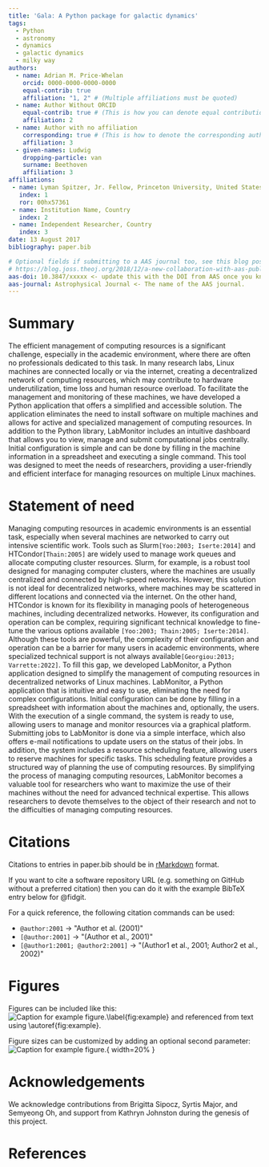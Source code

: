 ```yaml
---
title: 'Gala: A Python package for galactic dynamics'
tags:
  - Python
  - astronomy
  - dynamics
  - galactic dynamics
  - milky way
authors:
  - name: Adrian M. Price-Whelan
    orcid: 0000-0000-0000-0000
    equal-contrib: true
    affiliation: "1, 2" # (Multiple affiliations must be quoted)
  - name: Author Without ORCID
    equal-contrib: true # (This is how you can denote equal contributions between multiple authors)
    affiliation: 2
  - name: Author with no affiliation
    corresponding: true # (This is how to denote the corresponding author)
    affiliation: 3
  - given-names: Ludwig
    dropping-particle: van
    surname: Beethoven
    affiliation: 3
affiliations:
 - name: Lyman Spitzer, Jr. Fellow, Princeton University, United States
   index: 1
   ror: 00hx57361
 - name: Institution Name, Country
   index: 2
 - name: Independent Researcher, Country
   index: 3
date: 13 August 2017
bibliography: paper.bib

# Optional fields if submitting to a AAS journal too, see this blog post:
# https://blog.joss.theoj.org/2018/12/a-new-collaboration-with-aas-publishing
aas-doi: 10.3847/xxxxx <- update this with the DOI from AAS once you know it.
aas-journal: Astrophysical Journal <- The name of the AAS journal.
---
```


# Summary

The efficient management of computing resources is a significant challenge, especially in the academic environment, where there are often no professionals dedicated to this task. In many research labs, Linux machines are connected locally or via the internet, creating a decentralized network of computing resources, which may contribute to hardware underutilization, time loss and human resource overload. To facilitate the management and monitoring of these machines, we have developed a Python application that offers a simplified and accessible solution. The application eliminates the need to install software on multiple machines and allows for active and specialized management of computing resources. In addition to the Python library, LabMonitor includes an intuitive dashboard that allows you to view, manage and submit computational jobs centrally. Initial configuration is simple and can be done by filling in the machine information in a spreadsheet and executing a single command. This tool was designed to meet the needs of researchers, providing a user-friendly and efficient interface for managing resources on multiple Linux machines.



# Statement of need

Managing computing resources in academic environments is an essential task, especially when several machines are networked to carry out intensive scientific work. Tools such as Slurm`[Yoo:2003; Iserte:2014]` and HTCondor`[Thain:2005]` are widely used to manage work queues and allocate computing cluster resources. Slurm, for example, is a robust tool designed for managing computer clusters, where the machines are usually centralized and connected by high-speed networks. However, this solution is not ideal for decentralized networks, where machines may be scattered in different locations and connected via the internet. On the other hand, HTCondor is known for its flexibility in managing pools of heterogeneous machines, including decentralized networks. However, its configuration and operation can be complex, requiring significant technical knowledge to fine-tune the various options available `[Yoo:2003; Thain:2005; Iserte:2014]`.
Although these tools are powerful, the complexity of their configuration and operation can be a barrier for many users in academic environments, where specialized technical support is not always available`[Georgiou:2013; Varrette:2022]`. To fill this gap, we developed LabMonitor, a Python application designed to simplify the management of computing resources in decentralized networks of Linux machines.
LabMonitor, a Python application that is intuitive and easy to use, eliminating the need for complex configurations. Initial configuration can be done by filling in a spreadsheet with information about the machines and, optionally, the users. With the execution of a single command, the system is ready to use, allowing users to manage and monitor resources via a graphical platform. Submitting jobs to LabMonitor is done via a simple interface, which also offers e-mail notifications to update users on the status of their jobs. In addition, the system includes a resource scheduling feature, allowing users to reserve machines for specific tasks. This scheduling feature provides a structured way of planning the use of computing resources. By simplifying the process of managing computing resources, LabMonitor becomes a valuable tool for researchers who want to maximize the use of their machines without the need for advanced technical expertise. This allows researchers to devote themselves to the object of their research and not to the difficulties of managing computing resources.


# Citations

Citations to entries in paper.bib should be in
[rMarkdown](http://rmarkdown.rstudio.com/authoring_bibliographies_and_citations.html)
format.

If you want to cite a software repository URL (e.g. something on GitHub without a preferred
citation) then you can do it with the example BibTeX entry below for @fidgit.

For a quick reference, the following citation commands can be used:
- `@author:2001`  ->  "Author et al. (2001)"
- `[@author:2001]` -> "(Author et al., 2001)"
- `[@author1:2001; @author2:2001]` -> "(Author1 et al., 2001; Author2 et al., 2002)"

# Figures

Figures can be included like this:
![Caption for example figure.\label{fig:example}](figure.png)
and referenced from text using \autoref{fig:example}.

Figure sizes can be customized by adding an optional second parameter:
![Caption for example figure.](figure.png){ width=20% }

# Acknowledgements

We acknowledge contributions from Brigitta Sipocz, Syrtis Major, and Semyeong
Oh, and support from Kathryn Johnston during the genesis of this project.

# References